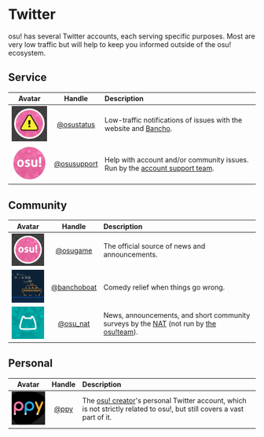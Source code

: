 # Twitter

osu! has several Twitter accounts, each serving specific purposes. Most are very low traffic but will help to keep you informed outside of the osu! ecosystem.

## Service

| Avatar | Handle | Description |
| :-: | :-: | :-- |
| ![osu!status avatar](img/osustatus.jpg) | [@osustatus](https://twitter.com/osustatus "Twitter") | Low-traffic notifications of issues with the website and [Bancho](/wiki/Bancho_(server)). |
| ![osu! support avatar](img/osusupport.jpg) | [@osusupport](https://twitter.com/osusupport "Twitter") | Help with account and/or community issues. Run by the [account support team](/wiki/People/The_Team/Account_support_team). |

## Community

| Avatar | Handle | Description |
| :-: | :-: | :-- |
| ![osu! avatar](img/osugame.jpg) | [@osugame](https://twitter.com/osugame "Twitter") | The official source of news and announcements. |
| ![BanchoBoat avatar](img/banchoboat.jpg) | [@banchoboat](https://twitter.com/banchoboat "Twitter") | Comedy relief when things go wrong. |
| ![NAT avatar](img/osu_nat.png) | [@osu_nat](https://twitter.com/osu_nat "Twitter") | News, announcements, and short community surveys by the [NAT](/wiki/People/The_Team/Nomination_Assessment_Team) (not run by [the osu!team](/wiki/People/The_Team#the-team)). |

## Personal

| Avatar | Handle | Description |
| :-: | :-: | :-- |
| ![Dean Herbert avatar](img/ppy.jpg) | [@ppy](https://twitter.com/ppy "Twitter") | The [osu! creator](/wiki/People/peppy)'s personal Twitter account, which is not strictly related to osu!, but still covers a vast part of it. |
